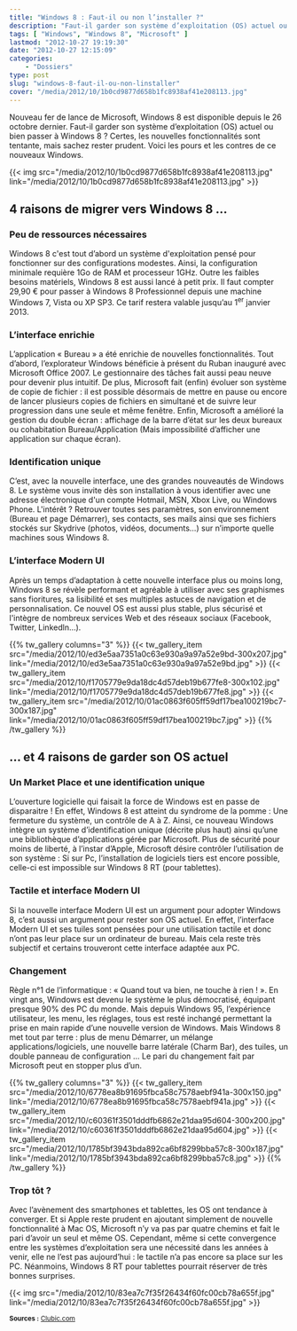 ```yaml
---
title: "Windows 8 : Faut-il ou non l’installer ?"
description: "Faut-il garder son système d’exploitation (OS) actuel ou bien passer à Windows 8 ? Voici les pours et les contres de ce nouveaux Windows."
tags: [ "Windows", "Windows 8", "Microsoft" ]
lastmod: "2012-10-27 19:19:30"
date: "2012-10-27 12:15:09"
categories:
    - "Dossiers"
type: post
slug: "windows-8-faut-il-ou-non-linstaller"
cover: "/media/2012/10/1b0cd9877d658b1fc8938af41e208113.jpg"
---
```


Nouveau fer de lance de Microsoft, Windows 8 est disponible depuis le 26 octobre dernier. Faut-il garder son système d’exploitation (OS) actuel ou bien passer à Windows 8 ? Certes, les nouvelles fonctionnalités sont tentante, mais sachez rester prudent. Voici les pours et les contres de ce nouveaux Windows.

{{< img src="/media/2012/10/1b0cd9877d658b1fc8938af41e208113.jpg" link="/media/2012/10/1b0cd9877d658b1fc8938af41e208113.jpg" >}}

## 4 raisons de migrer vers Windows 8 …

### Peu de ressources nécessaires

Windows 8 c'est tout d’abord un système d'exploitation pensé pour fonctionner sur des configurations modestes. Ainsi, la configuration minimale requière 1Go de RAM et processeur 1GHz. Outre les faibles besoins matériels, Windows 8 est aussi lancé à petit prix. Il faut compter 29,90 € pour passer à Windows 8 Professionnel depuis une machine Windows 7, Vista ou XP SP3. Ce tarif restera valable jusqu’au 1<sup>er</sup> janvier 2013.

### L’interface enrichie

L’application « Bureau » a été enrichie de nouvelles fonctionnalités. Tout d’abord, l’explorateur Windows bénéficie à présent du Ruban inauguré avec Microsoft Office 2007. Le gestionnaire des tâches fait aussi peau neuve pour devenir plus intuitif. De plus, Microsoft fait (enfin) évoluer son système de copie de fichier : il est possible désormais de mettre en pause ou encore de lancer plusieurs copies de fichiers en simultané et de suivre leur progression dans une seule et même fenêtre. Enfin, Microsoft a amélioré la gestion du double écran : affichage de la barre d’état sur les deux bureaux ou cohabitation Bureau/Application (Mais impossibilité d’afficher une application sur chaque écran).

### Identification unique

C’est, avec la nouvelle interface, une des grandes nouveautés de Windows 8. Le système vous invite dès son installation à vous identifier avec une adresse électronique d'un compte Hotmail, MSN, Xbox Live, ou Windows Phone. L'intérêt ? Retrouver toutes ses paramètres, son environnement (Bureau et page Démarrer), ses contacts, ses mails ainsi que ses fichiers stockés sur Skydrive (photos, vidéos, documents…) sur n’importe quelle machines sous Windows 8.

### L’interface Modern UI

Après un temps d’adaptation à cette nouvelle interface plus ou moins long, Windows 8 se révèle performant et agréable à utiliser avec ses graphismes sans fioritures, sa lisibilité et ses multiples astuces de navigation et de personnalisation. Ce nouvel OS est aussi plus stable, plus sécurisé et l'intègre de nombreux services Web et des réseaux sociaux (Facebook, Twitter, Linkedln…).

{{% tw_gallery columns="3" %}}
{{< tw_gallery_item src="/media/2012/10/ed3e5aa7351a0c63e930a9a97a52e9bd-300x207.jpg" link="/media/2012/10/ed3e5aa7351a0c63e930a9a97a52e9bd.jpg" >}}
{{< tw_gallery_item src="/media/2012/10/f1705779e9da18dc4d57deb19b677fe8-300x102.jpg" link="/media/2012/10/f1705779e9da18dc4d57deb19b677fe8.jpg" >}}
{{< tw_gallery_item src="/media/2012/10/01ac0863f605ff59df17bea100219bc7-300x187.jpg" link="/media/2012/10/01ac0863f605ff59df17bea100219bc7.jpg" >}}
{{% /tw_gallery %}}

## … et 4 raisons de garder son OS actuel


### Un Market Place et une identification unique

L’ouverture logicielle qui faisait la force de Windows est en passe de disparaitre ! En effet, Windows 8 est atteint du syndrome de la pomme : Une fermeture du système, un contrôle de A à Z. Ainsi, ce nouveau Windows intègre un système d’identification unique (décrite plus haut) ainsi qu’une une bibliothèque d’applications gérée par Microsoft. Plus de sécurité pour moins de liberté, à l’instar d’Apple, Microsoft désire contrôler l’utilisation de son système : Si sur Pc, l’installation de logiciels tiers est encore possible, celle-ci est impossible sur Windows 8 RT (pour tablettes).

### Tactile et interface Modern UI

Si la nouvelle interface Modern UI est un argument pour adopter Windows 8, c’est aussi un argument pour rester son OS actuel. En effet, l’interface Modern UI et ses tuiles sont pensées pour une utilisation tactile et donc n’ont pas leur place sur un ordinateur de bureau. Mais cela reste très subjectif et certains trouveront cette interface adaptée aux PC.

### Changement

Règle n°1 de l’informatique : « Quand tout va bien, ne touche à rien ! ». En vingt ans, Windows est devenu le système le plus démocratisé, équipant presque 90% des PC du monde. Mais depuis Windows 95, l’expérience utilisateur, les menu, les réglages, tous est resté inchangé permettant la prise en main rapide d’une nouvelle version de Windows. Mais Windows 8 met tout par terre : plus de menu Démarrer, un mélange applications/logiciels, une nouvelle barre latérale (Charm Bar), des tuiles, un double panneau de configuration … Le pari du changement fait par Microsoft peut en stopper plus d’un.

{{% tw_gallery columns="3" %}}
{{< tw_gallery_item src="/media/2012/10/6778ea8b91695fbca58c7578aebf941a-300x150.jpg" link="/media/2012/10/6778ea8b91695fbca58c7578aebf941a.jpg" >}}
{{< tw_gallery_item src="/media/2012/10/c60361f3501dddfb6862e21daa95d604-300x200.jpg" link="/media/2012/10/c60361f3501dddfb6862e21daa95d604.jpg" >}}
{{< tw_gallery_item src="/media/2012/10/1785bf3943bda892ca6bf8299bba57c8-300x187.jpg" link="/media/2012/10/1785bf3943bda892ca6bf8299bba57c8.jpg" >}}
{{% /tw_gallery %}}

### Trop tôt ?

Avec l’avènement des smartphones et tablettes, les OS ont tendance à converger. Et si Apple reste prudent en ajoutant simplement de nouvelle fonctionnalité à Mac OS, Microsoft n’y va pas par quatre chemins et fait le pari d’avoir un seul et même OS. Cependant, même si cette convergence entre les systèmes d’exploitation sera une nécessité dans les années à venir, elle ne l’est pas aujourd’hui : le tactile n’a pas encore sa place sur les PC. Néanmoins, Windows 8 RT pour tablettes pourrait réserver de très bonnes surprises.

{{< img src="/media/2012/10/83ea7c7f35f26434f60fc00cb78a655f.jpg" link="/media/2012/10/83ea7c7f35f26434f60fc00cb78a655f.jpg" >}}

<small class="align-right">**Sources :** [Clubic.com](http://www.clubic.com/windows-os/windows-8/actualite-518865-windows-8-10-raisons.html)</small>
